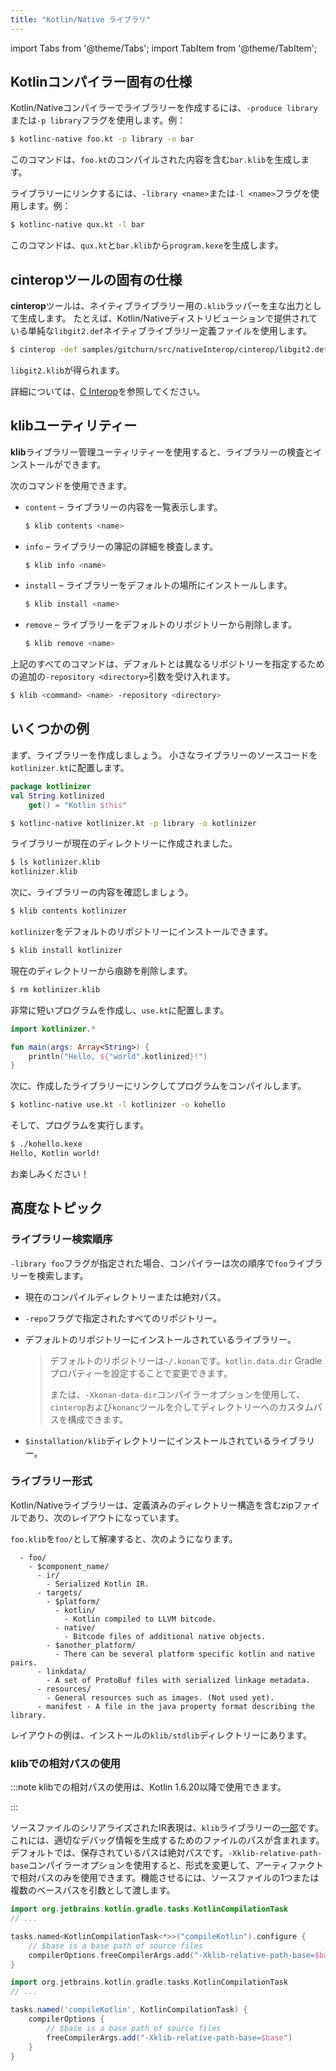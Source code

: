 ```yaml
---
title: "Kotlin/Native ライブラリ"
---
```

import Tabs from '@theme/Tabs';
import TabItem from '@theme/TabItem';

## Kotlinコンパイラー固有の仕様

Kotlin/Nativeコンパイラーでライブラリーを作成するには、`-produce library`または`-p library`フラグを使用します。例：

```bash
$ kotlinc-native foo.kt -p library -o bar
```

このコマンドは、`foo.kt`のコンパイルされた内容を含む`bar.klib`を生成します。

ライブラリーにリンクするには、`-library <name>`または`-l <name>`フラグを使用します。例：

```bash
$ kotlinc-native qux.kt -l bar
```

このコマンドは、`qux.kt`と`bar.klib`から`program.kexe`を生成します。

## cinteropツールの固有の仕様

**cinterop**ツールは、ネイティブライブラリー用の`.klib`ラッパーを主な出力として生成します。
たとえば、Kotlin/Nativeディストリビューションで提供されている単純な`libgit2.def`ネイティブライブラリー定義ファイルを使用します。

```bash
$ cinterop -def samples/gitchurn/src/nativeInterop/cinterop/libgit2.def -compiler-option -I/usr/local/include -o libgit2
```

`libgit2.klib`が得られます。

詳細については、[C Interop](native-c-interop)を参照してください。

## klibユーティリティー

**klib**ライブラリー管理ユーティリティーを使用すると、ライブラリーの検査とインストールができます。

次のコマンドを使用できます。

* `content` – ライブラリーの内容を一覧表示します。

  ```bash
  $ klib contents <name>
  ```

* `info` – ライブラリーの簿記の詳細を検査します。

  ```bash
  $ klib info <name>
  ```

* `install` – ライブラリーをデフォルトの場所にインストールします。

  ```bash
  $ klib install <name>
  ```

* `remove` – ライブラリーをデフォルトのリポジトリーから削除します。

  ```bash
  $ klib remove <name>
  ```

上記のすべてのコマンドは、デフォルトとは異なるリポジトリーを指定するための追加の`-repository <directory>`引数を受け入れます。

```bash
$ klib <command> <name> -repository <directory>
```

## いくつかの例

まず、ライブラリーを作成しましょう。
小さなライブラリーのソースコードを`kotlinizer.kt`に配置します。

```kotlin
package kotlinizer
val String.kotlinized
    get() = "Kotlin $this"
```

```bash
$ kotlinc-native kotlinizer.kt -p library -o kotlinizer
```

ライブラリーが現在のディレクトリーに作成されました。

```bash
$ ls kotlinizer.klib
kotlinizer.klib
```

次に、ライブラリーの内容を確認しましょう。

```bash
$ klib contents kotlinizer
```

`kotlinizer`をデフォルトのリポジトリーにインストールできます。

```bash
$ klib install kotlinizer
```

現在のディレクトリーから痕跡を削除します。

```bash
$ rm kotlinizer.klib
```

非常に短いプログラムを作成し、`use.kt`に配置します。

```kotlin
import kotlinizer.*

fun main(args: Array<String>) {
    println("Hello, ${"world".kotlinized}!")
}
```

次に、作成したライブラリーにリンクしてプログラムをコンパイルします。

```bash
$ kotlinc-native use.kt -l kotlinizer -o kohello
```

そして、プログラムを実行します。

```bash
$ ./kohello.kexe
Hello, Kotlin world!
```

お楽しみください！

## 高度なトピック

### ライブラリー検索順序

`-library foo`フラグが指定された場合、コンパイラーは次の順序で`foo`ライブラリーを検索します。

* 現在のコンパイルディレクトリーまたは絶対パス。
* `-repo`フラグで指定されたすべてのリポジトリー。
* デフォルトのリポジトリーにインストールされているライブラリー。

   > デフォルトのリポジトリーは`~/.konan`です。`kotlin.data.dir` Gradleプロパティーを設定することで変更できます。
   > 
   > または、`-Xkonan-data-dir`コンパイラーオプションを使用して、`cinterop`および`konanc`ツールを介してディレクトリーへのカスタムパスを構成できます。
   > 
   

* `$installation/klib`ディレクトリーにインストールされているライブラリー。

### ライブラリー形式

Kotlin/Nativeライブラリーは、定義済みのディレクトリー構造を含むzipファイルであり、次のレイアウトになっています。

`foo.klib`を`foo/`として解凍すると、次のようになります。

```text
  - foo/
    - $component_name/
      - ir/
        - Serialized Kotlin IR.
      - targets/
        - $platform/
          - kotlin/
            - Kotlin compiled to LLVM bitcode.
          - native/
            - Bitcode files of additional native objects.
        - $another_platform/
          - There can be several platform specific kotlin and native pairs.
      - linkdata/
        - A set of ProtoBuf files with serialized linkage metadata.
      - resources/
        - General resources such as images. (Not used yet).
      - manifest - A file in the java property format describing the library.
```

レイアウトの例は、インストールの`klib/stdlib`ディレクトリーにあります。

### klibでの相対パスの使用

:::note
klibでの相対パスの使用は、Kotlin 1.6.20以降で使用できます。

:::

ソースファイルのシリアライズされたIR表現は、`klib`ライブラリーの[一部](#library-format)です。これには、適切なデバッグ情報を生成するためのファイルのパスが含まれます。デフォルトでは、保存されているパスは絶対パスです。`-Xklib-relative-path-base`コンパイラーオプションを使用すると、形式を変更して、アーティファクトで相対パスのみを使用できます。機能させるには、ソースファイルの1つまたは複数のベースパスを引数として渡します。

<Tabs groupId="build-script">
<TabItem value="kotlin" label="Kotlin" default>

```kotlin
import org.jetbrains.kotlin.gradle.tasks.KotlinCompilationTask
// ...

tasks.named<KotlinCompilationTask<*>>("compileKotlin").configure {
    // $base is a base path of source files
    compilerOptions.freeCompilerArgs.add("-Xklib-relative-path-base=$base")
}
```

</TabItem>
<TabItem value="groovy" label="Groovy" default>

```groovy
import org.jetbrains.kotlin.gradle.tasks.KotlinCompilationTask
// ...

tasks.named('compileKotlin', KotlinCompilationTask) {
    compilerOptions {
        // $base is a base path of source files
        freeCompilerArgs.add("-Xklib-relative-path-base=$base")
    }
}
``` 

</TabItem>
</Tabs>